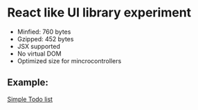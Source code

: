 # React like UI library experiment
- Minfied: 760 bytes
- Gzipped: 452 bytes
- JSX supported
- No virtual DOM
- Optimized size for mincrocontrollers
## Example:
[Simple Todo list](https://jsfiddle.net/muztv/9bxw9cbr/)